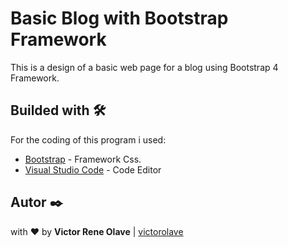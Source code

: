 # Basic Blog with Bootstrap Framework

This is a design of a basic web page for a blog using Bootstrap 4 Framework.

## Builded with 🛠️

For the coding of this program i used:
* [Bootstrap](https://getbootstrap.com/) - Framework Css.
* [Visual Studio Code](https://code.visualstudio.com/) - Code Editor

## Autor ✒️

with ❤️ by   **Victor Rene Olave** | [victorolave](https://github.com/victorolave)
